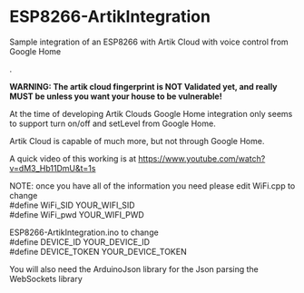 # ESP8266-ArtikIntegration

Sample integration of an ESP8266 with Artik Cloud with voice control from Google Home

.

**WARNING: The artik cloud fingerprint is NOT Validated yet, and really MUST be unless you want your house to be vulnerable!**

At the time of developing Artik Clouds Google Home integration only seems to support turn on/off and setLevel from Google Home.



Artik Cloud is capable of much more, but not through Google Home. 

A quick video of this working is at https://www.youtube.com/watch?v=dM3_Hb11DmU&t=1s

NOTE: once you have all of the information you need please edit 
WiFi.cpp to change  
  #define WiFi_SID YOUR_WIFI_SID  
  #define WiFi_pwd YOUR_WIFI_PWD  

ESP8266-ArtikIntegration.ino to change  
  #define DEVICE_ID YOUR_DEVICE_ID  
  #define DEVICE_TOKEN YOUR_DEVICE_TOKEN  


You will also need 
	the ArduinoJson library for the Json parsing
	the WebSockets library